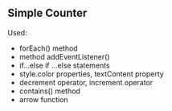 ## Simple Counter

Used:

-   forEach() method
-   method addEventListener()
-   if...else if ...else statements
-   style.color properties, textContent property
-   decrement operator, increment operator
-   contains() method
-   arrow function
